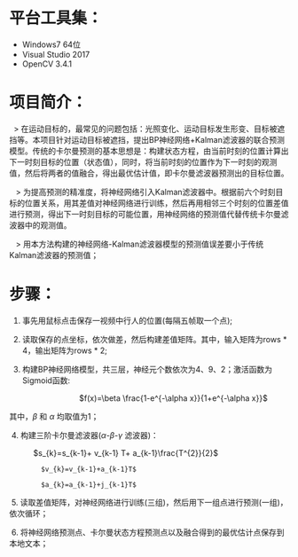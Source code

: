 # 平台工具集：
- Windows7 64位
- Visual Studio 2017
- OpenCV 3.4.1

# 项目简介：
    > 在运动目标的，最常见的问题包括：光照变化、运动目标发生形变、目标被遮挡等。本项目针对运动目标被遮挡，提出BP神经网络+Kalman滤波器的联合预测模型。传统的卡尔曼预测的基本思想是：构建状态方程，由当前时刻的位置计算出下一时刻目标的位置（状态值），同时，将当前时刻的位置作为下一时刻的观测值，然后将两者的值融合，得出最优估计值，即卡尔曼滤波器预测出的目标位置。

    > 为提高预测的精准度，将神经网络引入Kalman滤波器中。根据前六个时刻目标的位置关系，用其差值对神经网络进行训练，然后再用相邻三个时刻的位置差值进行预测，得出下一时刻目标的可能位置，用神经网络的预测值代替传统卡尔曼滤波器中的观测值。
    
    > 用本方法构建的神经网络-Kalman滤波器模型的预测值误差要小于传统Kalman滤波器的预测值；

# 步骤：

  1. 事先用鼠标点击保存一视频中行人的位置(每隔五帧取一个点); 
	
  2. 读取保存的点坐标，依次做差，然后构建差值矩阵。其中，输入矩阵为rows * 4，输出矩阵为rows * 2;
	
  3. 构建BP神经网络模型，共三层，神经元个数依次为4、9、2；激活函数为Sigmoid函数:
	
                                 $f(x)=\beta \frac{1-e^{-\alpha x}}{1+e^{-\alpha x}}$
				 
   其中，$\beta$ 和 $\alpha$ 均取值为1；
	
  4. 构建三阶卡尔曼滤波器($\alpha$-$\beta$-$\gamma$ 滤波器)：
  
    
            $s_{k}=s_{k-1}+ v_{k-1} T+ a_{k-1}\frac{T^{2}}{2}$
            
            $v_{k}=v_{k-1}+a_{k-1}T$
            
            $a_{k}=a_{k-1}+j_{k-1}T$

  5. 读取差值矩阵，对神经网络进行训练(三组)，然后用下一组点进行预测(一组)，依次循环；
  
  6. 将神经网络预测点、卡尔曼状态方程预测点以及融合得到的最优估计点保存到本地文本；

